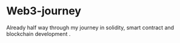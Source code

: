# Web3-journey
Already half way through my journey in solidity, smart contract and blockchain development .
